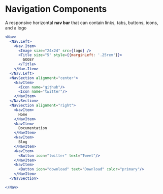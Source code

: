 # Navigation Components
A responsive horizontal **nav bar** that can contain links, tabs, buttons, icons, and a logo

```jsx
<Nav>
  <Nav.Left>
    <Nav.Item>
      <Image size="24x24" src={logo} />
      <Title size="5" style={{marginLeft: '.25rem'}}>
        GOOEY
      </Title>
    </Nav.Item>
  </Nav.Left>
  <NavSection alignment="center">
    <NavItem>
      <Icon name="github"/>
      <Icon name="twitter"/>
    </NavItem>
  </NavSection>
  <NavSection alignment="right">
    <NavItem>
      Home
    </NavItem>
    <NavItem>
      Documentation
    </NavItem>
    <NavItem>
      Blog
    </NavItem>
    <NavItem>
      <Button icon="twitter" text="Tweet"/>
    </NavItem>
    <NavItem>
      <Button icon="download" text="Download" color="primary"/>
    </NavItem>
  </NavSection>

</Nav>
```
